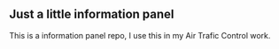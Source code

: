 ## Just a little information panel ##

This is a information panel repo, I use this in my Air Trafic Control work.   